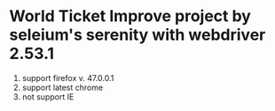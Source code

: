 # World Ticket Improve project by seleium's serenity with webdriver 2.53.1
1. support firefox v. 47.0.0.1
2. support latest chrome
3. not support IE 
